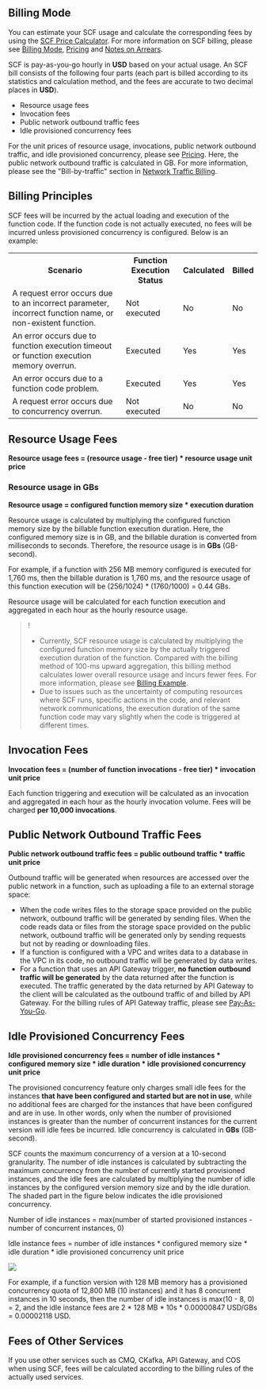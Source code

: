 ## Billing Mode

You can estimate your SCF usage and calculate the corresponding fees by using the [SCF Price Calculator](https://buy.cloud.tencent.com/price/scf/calculator). For more information on SCF billing, please see [Billing Mode](https://intl.cloud.tencent.com/document/product/583/12284), [Pricing](https://intl.cloud.tencent.com/document/product/583/12281) and [Notes on Arrears](https://intl.cloud.tencent.com/document/product/583/12283).

SCF is pay-as-you-go hourly in **USD** based on your actual usage. An SCF bill consists of the following four parts (each part is billed according to its statistics and calculation method, and the fees are accurate to two decimal places in **USD**).

* Resource usage fees 
* Invocation fees
* Public network outbound traffic fees
* Idle provisioned concurrency fees

For the unit prices of resource usage, invocations, public network outbound traffic, and idle provisioned concurrency, please see [Pricing](https://intl.cloud.tencent.com/document/product/583/12281). Here, the public network outbound traffic is calculated in GB. For more information, please see the "Bill-by-traffic" section in [Network Traffic Billing](https://intl.cloud.tencent.com/document/product/213/10578#bill-by-traffic).


## Billing Principles

SCF fees will be incurred by the actual loading and execution of the function code. If the function code is not actually executed, no fees will be incurred unless provisioned concurrency is configured. Below is an example:

<table>
	<tr>
		<th>Scenario</th>
		<th>Function Execution Status</th>
		<th>Calculated</th>
		<th>Billed</th>
	</tr>
	<tr>
		<td>A request error occurs due to an incorrect parameter, incorrect function name, or non-existent function.</td>
		<td>Not executed</td>
		<td>No</td>
		<td>No</td>
	</tr>
	<tr>
		<td>An error occurs due to function execution timeout or function execution memory overrun.</td>
		<td>Executed</td>
		<td>Yes</td>
		<td>Yes</td>
	</tr>
	<tr>
		<td>An error occurs due to a function code problem.</td>
		<td>Executed</td>
		<td>Yes</td>
		<td>Yes</td>
	</tr>
	<tr>
		<td>A request error occurs due to concurrency overrun.</td>
		<td>Not executed</td>
		<td>No</td>
		<td>No</td>
	</tr>
</table>

## Resource Usage Fees

**Resource usage fees = (resource usage - free tier) * resource usage unit price**

### Resource usage in GBs

**Resource usage = configured function memory size * execution duration**

Resource usage is calculated by multiplying the configured function memory size by the billable function execution duration. Here, the configured memory size is in GB, and the billable duration is converted from milliseconds to seconds. Therefore, the resource usage is in **GBs** (GB-second).

For example, if a function with 256 MB memory configured is executed for 1,760 ms, then the billable duration is 1,760 ms, and the resource usage of this function execution will be (256/1024) * (1760/1000) = 0.44 GBs.

Resource usage will be calculated for each function execution and aggregated in each hour as the hourly resource usage.
>!
>- Currently, SCF resource usage is calculated by multiplying the configured function memory size by the actually triggered execution duration of the function. Compared with the billing method of 100-ms upward aggregation, this billing method calculates lower overall resource usage and incurs fewer fees. For more information, please see [Billing Example](https://intl.cloud.tencent.com/document/product/583/12285).
>- Due to issues such as the uncertainty of computing resources where SCF runs, specific actions in the code, and relevant network communications, the execution duration of the same function code may vary slightly when the code is triggered at different times.

## Invocation Fees

**Invocation fees = (number of function invocations - free tier) * invocation unit price**

Each function triggering and execution will be calculated as an invocation and aggregated in each hour as the hourly invocation volume. Fees will be charged **per 10,000 invocations**.


## Public Network Outbound Traffic Fees

**Public network outbound traffic fees = public outbound traffic * traffic unit price**

Outbound traffic will be generated when resources are accessed over the public network in a function, such as uploading a file to an external storage space:
- When the code writes files to the storage space provided on the public network, outbound traffic will be generated by sending files. When the code reads data or files from the storage space provided on the public network, outbound traffic will be generated only by sending requests but not by reading or downloading files.
- If a function is configured with a VPC and writes data to a database in the VPC in its code, no outbound traffic will be generated by data writes.
- For a function that uses an API Gateway trigger, **no function outbound traffic will be generated** by the data returned after the function is executed. The traffic generated by the data returned by API Gateway to the client will be calculated as the outbound traffic of and billed by API Gateway. For the billing rules of API Gateway traffic, please see [Pay-As-You-Go](https://intl.cloud.tencent.com/document/product/628/11771).

## Idle Provisioned Concurrency Fees

**Idle provisioned concurrency fees = number of idle instances * configured memory size * idle duration * idle provisioned concurrency unit price**

The provisioned concurrency feature only charges small idle fees for the instances **that have been configured and started but are not in use**, while no additional fees are charged for the instances that have been configured and are in use. In other words, only when the number of provisioned instances is greater than the number of concurrent instances for the current version will idle fees be incurred. Idle concurrency is calculated in **GBs** (GB-second).

SCF counts the maximum concurrency of a version at a 10-second granularity. The number of idle instances is calculated by subtracting the maximum concurrency from the number of currently started provisioned instances, and the idle fees are calculated by multiplying the number of idle instances by the configured version memory size and by the idle duration. The shaded part in the figure below indicates the idle provisioned concurrency.	

Number of idle instances = max(number of started provisioned instances - number of concurrent instances, 0)

Idle instance fees = number of idle instances * configured memory size * idle duration * idle provisioned concurrency unit price

![](https://main.qcloudimg.com/raw/25e56a1a55760baa60d947ba4efaf752.png)

For example, if a function version with 128 MB memory has a provisioned concurrency quota of 12,800 MB (10 instances) and it has 8 concurrent instances in 10 seconds, then the number of idle instances is max(10 - 8, 0) = 2, and the idle instance fees are 2 * 128 MB * 10s * 0.00000847 USD/GBs = 0.00002118 USD.


## Fees of Other Services

If you use other services such as CMQ, CKafka, API Gateway, and COS when using SCF, fees will be calculated according to the billing rules of the actually used services.
